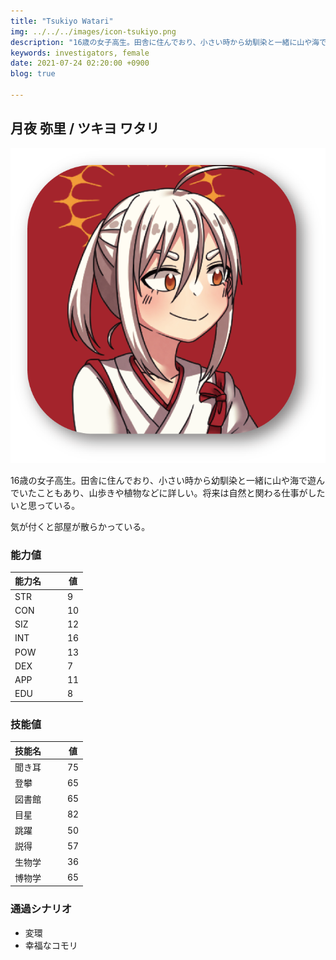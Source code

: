 ```yaml
---
title: "Tsukiyo Watari"
img: ../../../images/icon-tsukiyo.png
description: "16歳の女子高生。田舎に住んでおり、小さい時から幼馴染と一緒に山や海で遊んでいたこともあり、山歩きや植物などに"
keywords: investigators, female
date: 2021-07-24 02:20:00 +0900
blog: true

---
```


## 月夜 弥里 / ツキヨ ワタリ

![icon](../../../images/icon-tsukiyo.png)

16歳の女子高生。田舎に住んでおり、小さい時から幼馴染と一緒に山や海で遊んでいたこともあり、山歩きや植物などに詳しい。将来は自然と関わる仕事がしたいと思っている。

気が付くと部屋が散らかっている。

### 能力値
|能力名  |　　値|
|--------|------|
|STR     |　　9 |
|CON     |　　10|
|SIZ     |　　12|
|INT     |　　16|
|POW     |　　13|
|DEX     |　　7 |
|APP     |　　11|
|EDU     |　　8 |

### 技能値
|技能名              |　　値|
|:-------------------|------|
|聞き耳              |　　75|
|登攀                |　　65|
|図書館              |　　65|
|目星                |　　82|
|跳躍                |　　50|
|説得                |　　57|
|生物学              |　　36|
|博物学              |　　65|

### 通過シナリオ
- 変環
- 幸福なコモリ 